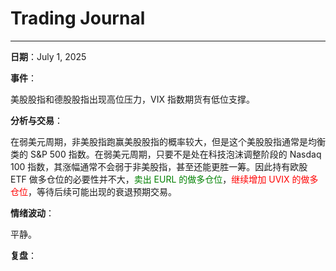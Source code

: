 # Trading Journal

---

**日期**：July 1, 2025

**事件**：

美股股指和德股股指出现高位压力，VIX 指数期货有低位支撑。

**分析与交易**：

在弱美元周期，非美股指跑赢美股股指的概率较大，但是这个美股股指通常是均衡类的 S&P 500 指数。在弱美元周期，只要不是处在科技泡沫调整阶段的 Nasdaq 100 指数，其涨幅通常不会弱于非美股指，甚至还能更胜一筹。因此持有欧股 ETF 做多仓位的必要性并不大，<span style="color: green;">卖出 EURL 的做多仓位</span>，<span style="color: red;">继续增加 UVIX 的做多仓位</span>，等待后续可能出现的衰退预期交易。

**情绪波动**：

平静。

**复盘**：


